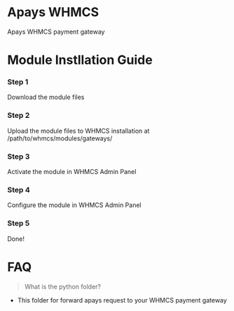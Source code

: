 # Apays WHMCS

Apays WHMCS payment gateway

# Module Instllation Guide

### Step 1

Download the module files

### Step 2

Upload the module files to WHMCS installation at /path/to/whmcs/modules/gateways/

### Step 3

Activate the module in WHMCS Admin Panel

### Step 4

Configure the module in WHMCS Admin Panel

### Step 5

Done!

# FAQ

> What is the python folder?

-   This folder for forward apays request to your WHMCS payment gateway
